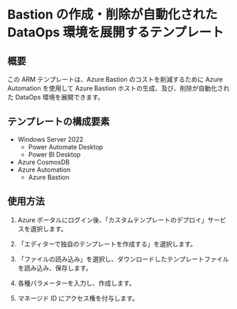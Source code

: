 # Bastion の作成・削除が自動化された DataOps 環境を展開するテンプレート

## 概要

この ARM テンプレートは、Azure Bastion のコストを削減するために Azure Automation を使用して Azure Bastion ホストの生成、及び、削除が自動化された DataOps 環境を展開できます。

## テンプレートの構成要素

- Windows Server 2022
  - Power Automate Desktop
  - Power BI Desktop
- Azure CosmosDB
- Azure Automation
  - Azure Bastion

## 使用方法

1. Azure ポータルにログイン後、「カスタムテンプレートのデプロイ」サービスを選択します。

2. 「エディターで独自のテンプレートを作成する」を選択します。

3. 「ファイルの読み込み」を選択し、ダウンロードしたテンプレートファイルを読み込み、保存します。

4. 各種パラメーターを入力し、作成します。

5. マネージド ID にアクセス権を付与します。

